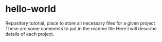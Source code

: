 # hello-world
Repository tutorial, place to store all necessary files for a given project
These are some comments to put in the readme file
Here I will describe details of each project.
